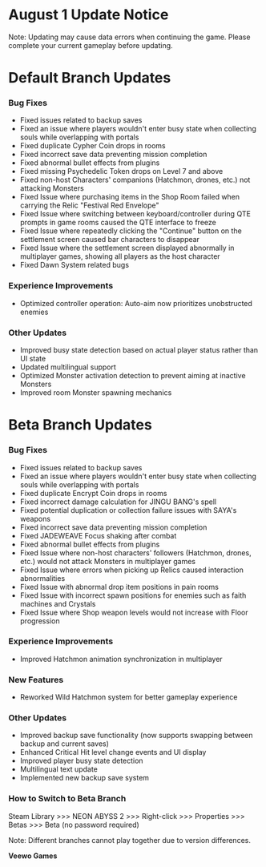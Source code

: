 # August 1 Update Notice

Note: Updating may cause data errors when continuing the game. Please complete your current gameplay before updating.

# Default Branch Updates

### Bug Fixes

* Fixed issues related to backup saves
* Fixed an issue where players wouldn't enter busy state when collecting souls while overlapping with portals
* Fixed duplicate Cypher Coin drops in rooms
* Fixed incorrect save data preventing mission completion
* Fixed abnormal bullet effects from plugins
* Fixed missing Psychedelic Token drops on Level 7 and above
* Fixed non-host Characters' companions (Hatchmon, drones, etc.) not attacking Monsters
* Fixed Issue where purchasing items in the Shop Room failed when carrying the Relic "Festival Red Envelope"
* Fixed Issue where switching between keyboard/controller during QTE prompts in game rooms caused the QTE interface to freeze
* Fixed Issue where repeatedly clicking the "Continue" button on the settlement screen caused bar characters to disappear
* Fixed Issue where the settlement screen displayed abnormally in multiplayer games, showing all players as the host character
* Fixed Dawn System related bugs
### Experience Improvements

* Optimized controller operation: Auto-aim now prioritizes unobstructed enemies
### Other Updates

* Improved busy state detection based on actual player status rather than UI state
* Updated multilingual support
* Optimized Monster activation detection to prevent aiming at inactive Monsters
* Improved room Monster spawning mechanics
# Beta Branch Updates

### Bug Fixes

* Fixed issues related to backup saves
* Fixed an issue where players wouldn't enter busy state when collecting souls while overlapping with portals
* Fixed duplicate Encrypt Coin drops in rooms
* Fixed incorrect damage calculation for JINGU BANG's spell
* Fixed potential duplication or collection failure issues with SAYA's weapons
* Fixed incorrect save data preventing mission completion
* Fixed JADEWEAVE Focus shaking after combat
* Fixed abnormal bullet effects from plugins
* Fixed Issue where non-host characters' followers (Hatchmon, drones, etc.) would not attack Monsters in multiplayer games
* Fixed Issue where errors when picking up Relics caused interaction abnormalities
* Fixed Issue with abnormal drop item positions in pain rooms
* Fixed Issue with incorrect spawn positions for enemies such as faith machines and Crystals
* Fixed Issue where Shop weapon levels would not increase with Floor progression
### Experience Improvements

* Improved Hatchmon animation synchronization in multiplayer
### New Features

* Reworked Wild Hatchmon system for better gameplay experience
### Other Updates

* Improved backup save functionality (now supports swapping between backup and current saves)
* Enhanced Critical Hit level change events and UI display
* Improved player busy state detection
* Multilingual text update
* Implemented new backup save system
### How to Switch to Beta Branch

Steam Library >>> NEON ABYSS 2 >>> Right-click >>> Properties >>> Betas >>> Beta (no password required)

Note: Different branches cannot play together due to version differences.

**Veewo Games**

